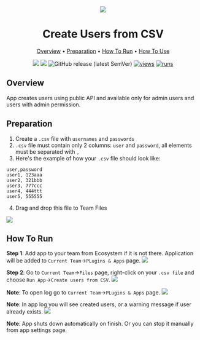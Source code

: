 <div align="center" markdown>

<img src="https://i.imgur.com/I3gDQn7.png"/>

# Create Users from CSV

<p align="center">
  <a href="#Overview">Overview</a> •
  <a href="#Preparation">Preparation</a> •
  <a href="#How-To-Run">How To Run</a> •
  <a href="#How-To-Use">How To Use</a>
</p>

[![](https://img.shields.io/badge/supervisely-ecosystem-brightgreen)](https://ecosystem.supervise.ly/apps/create-users-from-csv)
[![](https://img.shields.io/badge/slack-chat-green.svg?logo=slack)](https://supervise.ly/slack)
![GitHub release (latest SemVer)](https://img.shields.io/github/v/release/supervisely-ecosystem/create-users-from-csv)
[![views](https://app.supervise.ly/public/api/v3/ecosystem.counters?repo=supervisely-ecosystem/create-users-from-csv&counter=views&label=views)](https://supervise.ly)
[![runs](https://app.supervise.ly/public/api/v3/ecosystem.counters?repo=supervisely-ecosystem/create-users-from-csv&counter=runs&label=runs&123)](https://supervise.ly)

</div>

## Overview

App creates users using public API and available only for admin users and users with admin permission.


## Preparation

1. Create a `.csv` file with `usernames` and `passwords`
2. `.csv` file must contain only 2 columns: `user` and `password`, all elements must be separated with `,`
3. Here's the example of how your `.csv` file should look like:
```
user,password
user1, 123aaa
user2, 321bbb
user3, 777ccc
user4, 444ttt
user5, 555555
```

4. Drag and drop this file to Team Files
<img src="https://i.imgur.com/mgzaJTu.giff"/>

## How To Run 
**Step 1**: Add app to your team from Ecosystem if it is not there. Application will be added to `Current Team`->`PLugins & Apps` page.
<img src="https://i.imgur.com/trrHF5g.png"/> 

**Step 2**: Go to `Current Team`->`Files` page, right-click on your `.csv file` and choose `Run App`->`Create users from CSV`.
<img src="https://i.imgur.com/qlEcP2t.png"/> 

**Note**: To open log go to `Current Team`->`PLugins & Apps` page.
<img src="https://i.imgur.com/mzVYWKF.png"/>

**Note**: In app log you will see created users, or a warning message if user already exists.
<img src="https://i.imgur.com/1d5scxy.png"/>

**Note**: App shuts down automatically on finish. Or you can stop it manually from app settings page.
